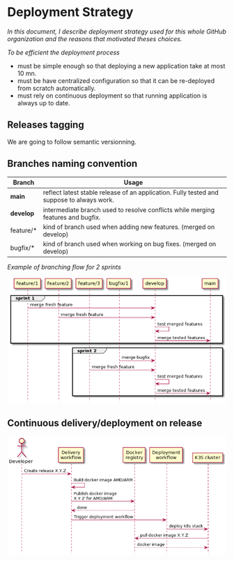 # Deployment Strategy

_In this document, I describe deployment strategy used for this whole GitHub organization and the reasons that motivated theses choices._

_To be efficient the deployment process_

- must be simple enough so that deploying a new application take at most 10 mn.
- must be have centralized configuration so that it can be re-deployed from scratch automatically.
- must rely on continuous deployment so that running application is always up to date.

## Releases tagging

We are going to follow semantic versionning.

## Branches naming convention

| Branch      | Usage                                                                                     |
| ----------- | ----------------------------------------------------------------------------------------- |
| **main**    | reflect latest stable release of an application. Fully tested and suppose to always work. |
| **develop** | intermediate branch used to resolve conflicts while merging features and bugfix.          |
| feature/\*  | kind of branch used when adding new features. (merged on develop)                         |
| bugfix/\*   | kind of branch used when working on bug fixes. (merged on develop)                        |

_Example of branching flow for 2 sprints_

![](../docs/images/branching-flow-example.png)

## Continuous delivery/deployment on release

![deployment-flow](../docs/images/deployment-flow.png)

